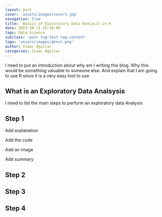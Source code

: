 ```yaml
---
layout: post
cover: 'assets/images/cover3.jpg'
navegation: True
title:  Basics of Exploratory Data Analysis in R
date: 2023-10-11 15:18:00
tags: Data Science
subclass: 'post tag-test tag-content'
logo: 'assets/images/ghost.png'
author: Isaac Aguilar
categories: Isaac Aguilar
--- 
```


<p></p>

<p> I need to put an introduction about why am I writing this blog. Why this would be something valuable to someone else. And explain that I am going to use R since it is a very easy tool to use</p>

<h2 id="heading2">What is an Exploratory Data Analsysis</h2>

<p>I need to list the main steps to perform an exploratory data Analysis</p>

<p></p>

<h2 id="heading2">Step 1</h2>

<p>Add explanation</p>

<p>Add the code</p>

<p>Add an image</p>

<p>Add summary</p>


<h2 id="heading2">Step 2</h2>
<h2 id="heading2">Step 3</h2>
<h2 id="heading2">Step 4</h2>
